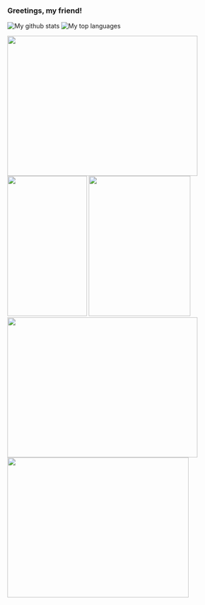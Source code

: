 ### Greetings, my friend!

![My github stats](https://github-readme-stats.vercel.app/api?username=Burconst&show_icons=true)
![My top languages](https://github-readme-stats.vercel.app/api/top-langs/?username=Burconst&layout=compact&theme=black)

<img src="https://media1.tenor.com/images/1444ef4b26fccbb7a13ac7ae4ffdef4c/tenor.gif?itemid=18992447" width="430" height="316" /> <img src="https://media1.tenor.com/images/9fe5807c314b185eb565dd74f67892a2/tenor.gif?itemid=8042854" width="180" height="316" /> <img src="https://media1.tenor.com/images/3f26a294ea6ee308b72e79062a0604fd/tenor.gif?itemid=12038620" width="230" height="316" />
<img src="https://media2.giphy.com/media/JVglf7QjxaZZM2tjfB/giphy.gif" width="430" height="316" /> <img src="https://media0.giphy.com/media/Jb56O0QSZRopG/giphy.gif?cid=ecf05e47sata9tzp4xhojdgn5sb6cjr2b82kaj34ffmo5fnz&rid=giphy.gif" width="410" height="316" /> 
